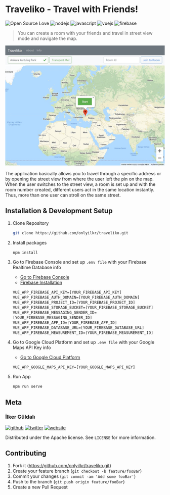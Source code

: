 # Traveliko - Travel with Friends! 
![Open Source Love](https://img.shields.io/badge/Open-Source-EA4AAA?style=plastic&logo=githubsponsors&logoColor=EA4AAA)
![nodejs](https://img.shields.io/badge/Node.js-43853D?style=plastic&logo=node-dot-js&logoColor=white)
![javascript](https://img.shields.io/badge/JavaScript-323330?style=plastic&logo=javascript&logoColor=F7DF1E)
![vuejs](https://img.shields.io/badge/Vue.js-35495E?style=plastic&logo=vue-dot-js&logoColor=4FC08D)
![firebase](https://img.shields.io/badge/Firebase-FFCA28?style=plastic&logo=firebase&logoColor=000)

> You can create a room with your friends and travel in street view mode and navigate the map.

![screenshot](src/assets/travel-with-friends-ss.jpg)

The application basically allows you to travel through a specific address or by opening the street view from where the user left the pin on the map. When the user switches to the street view, a room is set up and with the room number created, different users act in the same location instantly. Thus, more than one user can stroll on the same street.

## Installation & Development Setup

1. Clone Repository

    ```sh
    git clone https://github.com/onlyilkr/traveliko.git
    ```

2.  Install packages

    ```sh
    npm install
    ```

3.  Go to Firebase Console and set up `.env file` with your Firebase Realtime Database info

    * [Go to Firebase Console](https://console.firebase.google.com/u/0)
    * [Firebase Installation](https://firebase.google.com/docs/database/web/start)

    ```
    VUE_APP_FIREBASE_API_KEY=[YOUR_FIREBASE_API_KEY]
    VUE_APP_FIREBASE_AUTH_DOMAIN=[YOUR_FIREBASE_AUTH_DOMAIN]
    VUE_APP_FIREBASE_PROJECT_ID=[YOUR_FIREBASE_PROJECT_ID]
    VUE_APP_FIREBASE_STORAGE_BUCKET=[YOUR_FIREBASE_STORAGE_BUCKET]
    VUE_APP_FIREBASE_MESSAGING_SENDER_ID=[YOUR_FIREBASE_MESSAGING_SENDER_ID]
    VUE_APP_FIREBASE_APP_ID=[YOUR_FIREBASE_APP_ID]
    VUE_APP_FIREBASE_DATABASE_URL=[YOUR_FIREBASE_DATABASE_URL]
    VUE_APP_FIREBASE_MEASUREMENT_ID=[YOUR_FIREBASE_MEASUREMENT_ID]
    ```

4.  Go to Google Cloud Platform and set up `.env file` with your Google Maps API Key info

    * [Go to Google Cloud Platform](https://console.cloud.google.com/)

    ```
    VUE_APP_GOOGLE_MAPS_API_KEY=[YOUR_GOOGLE_MAPS_API_KEY]
    ```

5. Run App

    ```sh
    npm run serve
    ```

## Meta
### İlker Güldalı

[![github](https://img.shields.io/badge/Github-fff?style=for-the-badge&logo=github&logoColor=black)](https://github.com/onlyilkr)
[![twitter](https://img.shields.io/badge/Twitter-1DA1F2?style=for-the-badge&logo=twitter&logoColor=white)](https://twitter.com/onlyilkr)
[![website](https://img.shields.io/badge/Personal-Page-000000?style=for-the-badge&logoColor=white)](http://ilkerguldali.com)

Distributed under the Apache license. See ``LICENSE`` for more information.

## Contributing

1. Fork it (<https://github.com/onlyilkr/traveliko.git>)
2. Create your feature branch (`git checkout -b feature/fooBar`)
3. Commit your changes (`git commit -am 'Add some fooBar'`)
4. Push to the branch (`git push origin feature/fooBar`)
5. Create a new Pull Request

